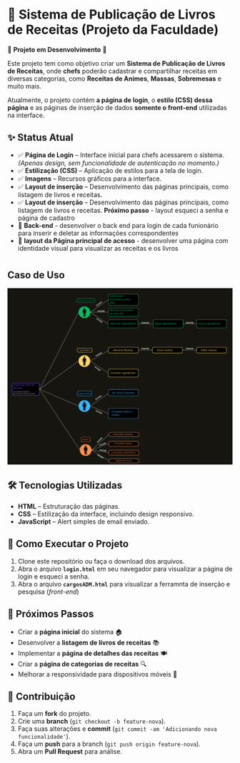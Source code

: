 # 📖 Sistema de Publicação de Livros de Receitas  (Projeto da Faculdade)

🚧 **Projeto em Desenvolvimento** 🚧  

Este projeto tem como objetivo criar um **Sistema de Publicação de Livros de Receitas**, onde **chefs** poderão cadastrar e compartilhar receitas em diversas categorias, como **Receitas de Animes**, **Massas**, **Sobremesas** e muito mais.  

Atualmente, o projeto contém **a página de login**, o **estilo (CSS) dessa página** e as páginas de inserção de dados **somente o front-end** utilizadas na interface.  

## ✨ Status Atual  

- ✅ **Página de Login** – Interface inicial para chefs acessarem o sistema. *(Apenas design, sem funcionalidade de autenticação no momento.)*  
- ✅ **Estilização (CSS)** – Aplicação de estilos para a tela de login.  
- ✅ **Imagens** – Recursos gráficos para a interface.  
- ✅ **Layout de inserção** – Desenvolvimento das páginas principais, como listagem de livros e receitas.
- ✅ **Layout de inserção** – Desenvolvimento das páginas principais, como listagem de livros e receitas. **Próximo passo** - layout esqueci a senha e página de cadastro
- 🚧 **Back-end** -  desenvolver o back end para login de cada funionário para inserir e deletar as informações correspondentes
- 🚧 **layout da Página principal de acesso** -  desenvolver uma página com identidade visual para visualizar as receitas e os livros

#

## Caso de Uso

![Diagrama de Caso de Uso](https://github.com/yarazip/ProjetoLivroDeReceitas/raw/main/CasoDeUso/CasoDeUso.png) 


## 🛠️ Tecnologias Utilizadas  

- **HTML** – Estruturação das páginas.  
- **CSS** – Estilização da interface, incluindo design responsivo.
- **JavaScript** – Alert simples de email enviado.

## 🚀 Como Executar o Projeto  

1. Clone este repositório ou faça o download dos arquivos.  
2. Abra o arquivo **`login.html`** em seu navegador para visualizar a página de login e esqueci a senha.
3. Abra o arquivo **`cargosADM.html`** para visualizar a ferramnta de inserção e pesquisa (*front-end*)

## 🎯 Próximos Passos  

- Criar a **página inicial** do sistema 🏠  
- Desenvolver a **listagem de livros de receitas** 📚  
- Implementar a **página de detalhes das receitas** 🍽️  
- Criar a **página de categorias de receitas** 🔍  
- Melhorar a responsividade para dispositivos móveis 📱  

## 🤝 Contribuição  

1. Faça um **fork** do projeto.  
2. Crie uma **branch** (`git checkout -b feature-nova`).  
3. Faça suas alterações e **commit** (`git commit -am 'Adicionando nova funcionalidade'`).  
4. Faça um **push** para a branch (`git push origin feature-nova`).  
5. Abra um **Pull Request** para análise.  
